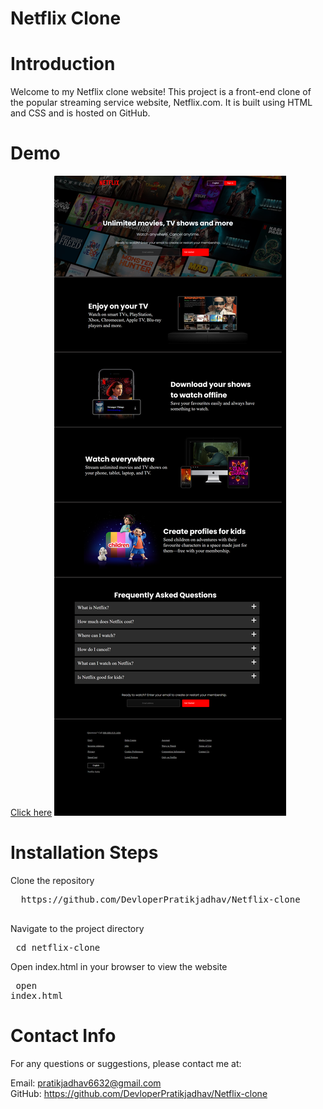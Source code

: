 <h1>Netflix Clone</h1>
<h1> Introduction</h1>
Welcome to my Netflix clone website! This project is a front-end clone of the popular streaming service website, Netflix.com. It is built using HTML and CSS and is hosted on GitHub.

<h1> Demo</h1>
<a href="https://devloperpratikjadhav.github.io/Netflix-clone/">Click here</a>
<img src="Netflix-clone_demo.png">
<h1> Installation Steps</h1>
    Clone the repository
    <pre>
  https://github.com/DevloperPratikjadhav/Netflix-clone
    </pre>

   Navigate to the project directory 
    <pre>
    cd netflix-clone
    </pre>

   Open index.html in your browser to view the website 
    <pre>
    open index.html
    </pre>

<h1> Contact Info</h1>
For any questions or suggestions, please contact me at:

Email: pratikjadhav6632@gmail.com <br>
GitHub: https://github.com/DevloperPratikjadhav/Netflix-clone

 
